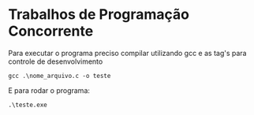 # Trabalhos de Programação Concorrente 

Para executar o programa preciso compilar utilizando gcc e as tag's para controle de desenvolvimento

``` gcc .\nome_arquivo.c -o teste ```

E para rodar o programa:

``` .\teste.exe ```